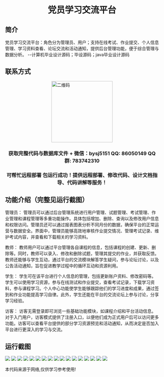 <p><h1 align="center">党员学习交流平台</h1></p>

## 简介
党员学习交流平台：角色分为管理员、用户；支持在线考试、作业提交、个人信息管理、学习资料查看、论坛交流和活动通知，提供后台管理功能，便于综合管理与数据分析。    --计算机毕业设计源码；毕设源码；java毕业设计源码


## 联系方式
<img src="https://bs-1329754181.cos.ap-shanghai.myqcloud.com/wx.jpg" alt="二维码" style="display: block; margin: 0 auto;" width="200px">
<p><h3 align="center">获取完整代码与数据库文件 + 微信：bysj5151 QQ: 86050149 QQ群: 783742310</h3></p>
<p><h3 align="center">可帮忙远程部署 包运行成功！提供远程部署、修改代码、设计文档指导、代码讲解等服务！</h3></p>

## 功能介绍（完整见运行截图）
管理员： 管理员可以通过后台管理系统进行用户管理、试题管理、考试管理、作业管理和课程管理等多重功能操作。具体包括增加、删除、查询以及修改用户信息和权限访问。管理员还可以通过报表图表分析不同月份的数据，确保平台的正常运营与数据安全。界面中，管理员能够高效地审核作业提交情况、管理考试记录、维护考试内容，并查看和下载相关的学习资料。

教师： 教师用户可以通过平台管理各自课程的信息，包括课程的创建、更新、删除等。同时，教师可以录入、修改和删除试题，管理其提交的作业，并获取反馈。教师还能够与学生互动，通过平台的交流模块解答学生疑问，参与论坛讨论，以及公告活动通知，旨在促进教学过程中的循环互动和资源利用。

学生： 学生可在该平台进行个人信息的管理，包括更新账户资料、修改密码等。学生可以使用学习资源，参与在线测试和作业提交，查看考试记录，下载学习资料，参与课程学习。个人中心功能使学生能够跟踪他们的学习进度和成果，通过签到和作业功能提高学习自律。此外，学生还能在平台的交流论坛上参与讨论，分享学习经验。

访客： 访客无需登录即可浏览一些基础功能模块，如课程介绍和平台活动信息。对于入门用户，访客模式提供了注册入口，以便他们成为正式用户后可以访问更多功能。访客可以查看平台提供的部分学习资源预览和活动通知，从而决定是否加入平台进行更深入的学习与交流。


## 运行截图
![](https://bs-1329754181.cos.ap-shanghai.myqcloud.com/spring/partyLearningExchangePlatform/img/001.jpg)
![](https://bs-1329754181.cos.ap-shanghai.myqcloud.com/spring/partyLearningExchangePlatform/img/002.jpg)
![](https://bs-1329754181.cos.ap-shanghai.myqcloud.com/spring/partyLearningExchangePlatform/img/003.jpg)
![](https://bs-1329754181.cos.ap-shanghai.myqcloud.com/spring/partyLearningExchangePlatform/img/004.jpg)
![](https://bs-1329754181.cos.ap-shanghai.myqcloud.com/spring/partyLearningExchangePlatform/img/005.jpg)
![](https://bs-1329754181.cos.ap-shanghai.myqcloud.com/spring/partyLearningExchangePlatform/img/006.jpg)
![](https://bs-1329754181.cos.ap-shanghai.myqcloud.com/spring/partyLearningExchangePlatform/img/007.jpg)
![](https://bs-1329754181.cos.ap-shanghai.myqcloud.com/spring/partyLearningExchangePlatform/img/008.jpg)
![](https://bs-1329754181.cos.ap-shanghai.myqcloud.com/spring/partyLearningExchangePlatform/img/009.jpg)
![](https://bs-1329754181.cos.ap-shanghai.myqcloud.com/spring/partyLearningExchangePlatform/img/010.jpg)
![](https://bs-1329754181.cos.ap-shanghai.myqcloud.com/spring/partyLearningExchangePlatform/img/011.jpg)
![](https://bs-1329754181.cos.ap-shanghai.myqcloud.com/spring/partyLearningExchangePlatform/img/012.jpg)
![](https://bs-1329754181.cos.ap-shanghai.myqcloud.com/spring/partyLearningExchangePlatform/img/013.jpg)
![](https://bs-1329754181.cos.ap-shanghai.myqcloud.com/spring/partyLearningExchangePlatform/img/014.jpg)
![](https://bs-1329754181.cos.ap-shanghai.myqcloud.com/spring/partyLearningExchangePlatform/img/015.jpg)
![](https://bs-1329754181.cos.ap-shanghai.myqcloud.com/spring/partyLearningExchangePlatform/img/016.jpg)
![](https://bs-1329754181.cos.ap-shanghai.myqcloud.com/spring/partyLearningExchangePlatform/img/017.jpg)

<p>本代码来源于网络,仅供学习参考使用!</p>
